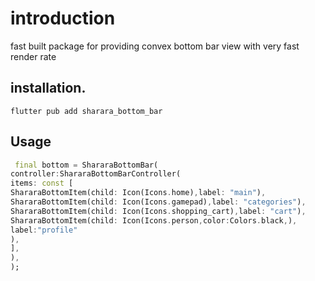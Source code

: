 

# introduction 
fast built package for providing convex bottom bar view with very fast render rate


## installation.
```shell
flutter pub add sharara_bottom_bar
```



## Usage

```dart
 final bottom = ShararaBottomBar(
controller:ShararaBottomBarController(
items: const [
ShararaBottomItem(child: Icon(Icons.home),label: "main"),
ShararaBottomItem(child: Icon(Icons.gamepad),label: "categories"),
ShararaBottomItem(child: Icon(Icons.shopping_cart),label: "cart"),
ShararaBottomItem(child: Icon(Icons.person,color:Colors.black,),
label:"profile"
),
],
),
);
```

